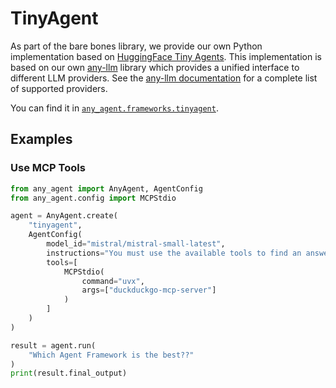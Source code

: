 # TinyAgent

As part of the bare bones library, we provide our own Python implementation based on [HuggingFace Tiny Agents](https://huggingface.co/blog/tiny-agents). This implementation is based on our own [any-llm](https://github.com/mozilla-ai/any-llm) library which provides a unified interface to different LLM providers. See the [any-llm documentation](https://mozilla-ai.github.io/any-llm/providers) for a complete list of supported providers.

You can find it in [`any_agent.frameworks.tinyagent`](https://github.com/mozilla-ai/any-agent/blob/main/src/any_agent/frameworks/tinyagent.py).

## Examples

### Use MCP Tools

```python
from any_agent import AnyAgent, AgentConfig
from any_agent.config import MCPStdio

agent = AnyAgent.create(
    "tinyagent",
    AgentConfig(
        model_id="mistral/mistral-small-latest",
        instructions="You must use the available tools to find an answer",
        tools=[
            MCPStdio(
                command="uvx",
                args=["duckduckgo-mcp-server"]
            )
        ]
    )
)

result = agent.run(
    "Which Agent Framework is the best??"
)
print(result.final_output)
```
